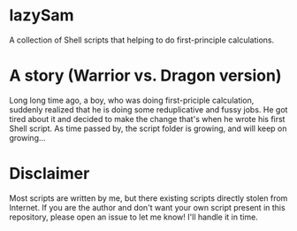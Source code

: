 # lazySam
A collection of Shell scripts that helping to do first-principle calculations. 

# A story (Warrior vs. Dragon version)
Long long time ago, a boy, who was doing first-priciple calculation, suddenly realized that he is doing some reduplicative and fussy jobs. 
He got tired about it and decided to make the change that's when he wrote his first Shell script. 
As time passed by, the script folder is growing, and will keep on growing...


# Disclaimer 
Most scripts are written by me, but there existing scripts directly stolen from Internet. If you are the author and don't want your own script present in this repository, please open an issue to let me know! I'll handle it in time. 
